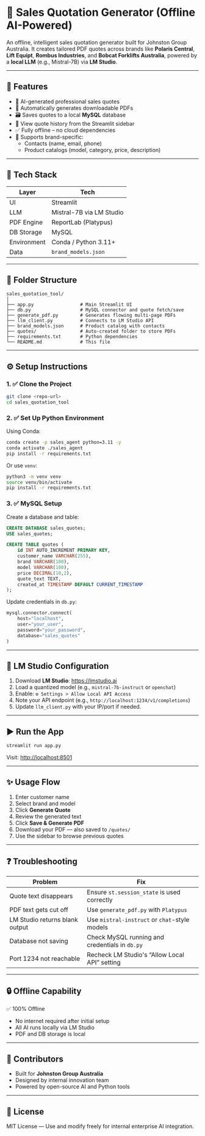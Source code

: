 # 🧾 Sales Quotation Generator (Offline AI-Powered)

An offline, intelligent sales quotation generator built for Johnston Group Australia. It creates tailored PDF quotes across brands like **Polaris Central**, **Lift Equipt**, **Rombus Industries**, and **Bobcat Forklifts Australia**, powered by a **local LLM** (e.g., Mistral-7B) via **LM Studio**.

---

## 🚀 Features

- 🧠 AI-generated professional sales quotes
- 📄 Automatically generates downloadable PDFs
- 🗃️ Saves quotes to a local **MySQL** database
- 🧾 View quote history from the Streamlit sidebar
- ✅ Fully offline – no cloud dependencies
- 🧱 Supports brand-specific:
  - Contacts (name, email, phone)
  - Product catalogs (model, category, price, description)

---

## 🧰 Tech Stack

| Layer         | Tech                      |
|---------------|---------------------------|
| UI            | Streamlit                 |
| LLM           | Mistral-7B via LM Studio  |
| PDF Engine    | ReportLab (Platypus)      |
| DB Storage    | MySQL                     |
| Environment   | Conda / Python 3.11+      |
| Data          | `brand_models.json`       |

---

## 📁 Folder Structure

```
sales_quotation_tool/
│
├── app.py                 # Main Streamlit UI
├── db.py                  # MySQL connector and quote fetch/save
├── generate_pdf.py        # Generates flowing multi-page PDFs
├── llm_client.py          # Connects to LM Studio API
├── brand_models.json      # Product catalog with contacts
├── quotes/                # Auto-created folder to store PDFs
├── requirements.txt       # Python dependencies
└── README.md              # This file
```

---

## ⚙️ Setup Instructions

### 1. ✅ Clone the Project

```bash
git clone <repo-url>
cd sales_quotation_tool
```

### 2. ✅ Set Up Python Environment

Using Conda:

```bash
conda create -p sales_agent python=3.11 -y
conda activate ./sales_agent
pip install -r requirements.txt
```

Or use `venv`:

```bash
python3 -m venv venv
source venv/bin/activate
pip install -r requirements.txt
```

### 3. ✅ MySQL Setup

Create a database and table:

```sql
CREATE DATABASE sales_quotes;
USE sales_quotes;

CREATE TABLE quotes (
    id INT AUTO_INCREMENT PRIMARY KEY,
    customer_name VARCHAR(255),
    brand VARCHAR(100),
    model VARCHAR(100),
    price DECIMAL(10,2),
    quote_text TEXT,
    created_at TIMESTAMP DEFAULT CURRENT_TIMESTAMP
);
```

Update credentials in `db.py`:

```python
mysql.connector.connect(
    host="localhost",
    user="your_user",
    password="your_password",
    database="sales_quotes"
)
```

---

## 🧠 LM Studio Configuration

1. Download **LM Studio**: https://lmstudio.ai
2. Load a quantized model (e.g., `mistral-7b-instruct` or `openchat`)
3. Enable: `⚙️ Settings > Allow Local API Access`
4. Note your API endpoint (e.g., `http://localhost:1234/v1/completions`)
5. Update `llm_client.py` with your IP/port if needed.

---

## ▶️ Run the App

```bash
streamlit run app.py
```

Visit: [http://localhost:8501](http://localhost:8501)

---

## ✨ Usage Flow

1. Enter customer name
2. Select brand and model
3. Click **Generate Quote**
4. Review the generated text
5. Click **Save & Generate PDF**
6. Download your PDF — also saved to `/quotes/`
7. Use the sidebar to browse previous quotes

---

## ❓ Troubleshooting

| Problem                          | Fix                                              |
|----------------------------------|--------------------------------------------------|
| Quote text disappears            | Ensure `st.session_state` is used correctly      |
| PDF text gets cut off            | Use `generate_pdf.py` with `Platypus`            |
| LM Studio returns blank output   | Use `mistral-instruct` or `chat`-style models    |
| Database not saving              | Check MySQL running and credentials in `db.py`   |
| Port 1234 not reachable          | Recheck LM Studio's “Allow Local API” setting    |

---

## 🔒 Offline Capability

✅ 100% Offline  
- No internet required after initial setup  
- All AI runs locally via LM Studio  
- PDF and DB storage is local

---

## 🤝 Contributors

- Built for **Johnston Group Australia**
- Designed by internal innovation team
- Powered by open-source AI and Python tools

---

## 📃 License

MIT License — Use and modify freely for internal enterprise AI integration.